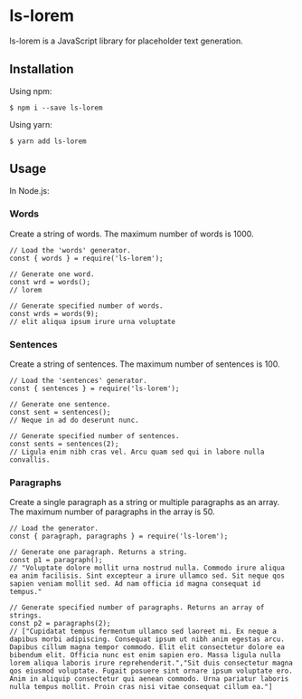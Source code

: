 # ls-lorem

ls-lorem is a JavaScript library for placeholder text generation.

## Installation

Using npm:

```
$ npm i --save ls-lorem
```

Using yarn:

```
$ yarn add ls-lorem
```

## Usage

In Node.js:

### Words

Create a string of words. The maximum number of words is 1000.

```
// Load the 'words' generator.
const { words } = require('ls-lorem');

// Generate one word.
const wrd = words();
// lorem

// Generate specified number of words.
const wrds = words(9);
// elit aliqua ipsum irure urna voluptate
```

### Sentences

Create a string of sentences. The maximum number of sentences is 100.

```
// Load the 'sentences' generator.
const { sentences } = require('ls-lorem');

// Generate one sentence.
const sent = sentences();
// Neque in ad do deserunt nunc.

// Generate specified number of sentences.
const sents = sentences(2);
// Ligula enim nibh cras vel. Arcu quam sed qui in labore nulla convallis.
```

### Paragraphs

Create a single paragraph as a string or multiple paragraphs as an array. The maximum number of paragraphs in the array is 50.

```
// Load the generator.
const { paragraph, paragraphs } = require('ls-lorem');

// Generate one paragraph. Returns a string.
const p1 = paragraph();
// "Voluptate dolore mollit urna nostrud nulla. Commodo irure aliqua ea anim facilisis. Sint excepteur a irure ullamco sed. Sit neque qos sapien veniam mollit sed. Ad nam officia id magna consequat id tempus."

// Generate specified number of paragraphs. Returns an array of strings.
const p2 = paragraphs(2);
// ["Cupidatat tempus fermentum ullamco sed laoreet mi. Ex neque a dapibus morbi adipiscing. Consequat ipsum ut nibh anim egestas arcu. Dapibus cillum magna tempor commodo. Elit elit consectetur dolore ea bibendum elit. Officia nunc est enim sapien ero. Massa ligula nulla lorem aliqua laboris irure reprehenderit.","Sit duis consectetur magna qos eiusmod voluptate. Fugait posuere sint ornare ipsum voluptate ero. Anim in aliquip consectetur qui aenean commodo. Urna pariatur laboris nulla tempus mollit. Proin cras nisi vitae consequat cillum ea."]

```
